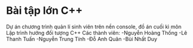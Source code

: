 # Bài tập lớn C++
Dự án chương trình quản lí sinh viên trên nền console, đồ án cuối kì môn Lập trình hướng đối tượng C++
Các thành viên:
-Nguyễn Hoàng Thống
-Lê Thanh Tuấn
-Nguyễn Trung Tính
-Đỗ Anh Quân
-Bùi Nhất Duy
